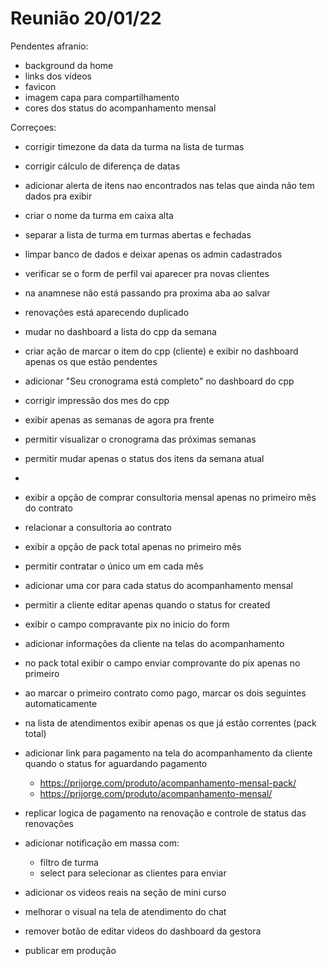 # Reunião 20/01/22

Pendentes afranio:

- background da home
- links dos vídeos
- favicon 
- imagem capa para compartilhamento
- cores dos status do acompanhamento mensal

Correçoes:

- corrigir timezone da data da turma na lista de turmas
- corrigir cálculo de diferença de datas
- adicionar alerta de itens nao encontrados nas telas que ainda não tem dados pra exibir
- criar o nome da turma em caixa alta
- separar a lista de turma em turmas abertas e fechadas
- limpar banco de dados e deixar apenas os admin cadastrados
- verificar se o form de perfil vai aparecer pra novas clientes
- na anamnese não está passando pra proxima aba ao salvar
- renovações está aparecendo duplicado 
- mudar no dashboard a lista do cpp da semana
- criar ação de marcar o item do cpp (cliente) e exibir no dashboard apenas os que estão pendentes
- adicionar "Seu cronograma está completo" no dashboard do cpp
- corrigir impressão dos mes do cpp 
- exibir apenas as semanas de agora pra frente
- permitir visualizar o cronograma das próximas semanas
- permitir mudar apenas o status dos itens da semana atual
- 
- exibir a opção de comprar consultoria mensal apenas no primeiro mês do contrato
- relacionar a consultoria ao contrato
- exibir a opção de pack total apenas no primeiro mês
- permitir contratar o único um em cada mês
- adicionar uma cor para cada status do acompanhamento mensal
- permitir a cliente editar apenas quando o status for created
- exibir o campo compravante pix no inicio do form
- adicionar informações da cliente na telas do acompanhamento
- no pack total exibir o campo enviar comprovante do pix apenas no primeiro
- ao marcar o primeiro contrato como pago, marcar os dois seguintes automaticamente
- na lista de atendimentos exibir apenas os que já estão correntes (pack total)
- adicionar link para pagamento na tela do acompanhamento da cliente quando o status for aguardando pagamento
  - https://prijorge.com/produto/acompanhamento-mensal-pack/
  - https://prijorge.com/produto/acompanhamento-mensal/

- replicar logica de pagamento na renovação e controle de status das renovações
- adicionar notificação em massa com:
  - filtro de turma
  - select para selecionar as clientes para enviar
- adicionar os videos reais na seção de mini curso
- melhorar o visual na tela de atendimento do chat
- remover botão de editar videos do dashboard da gestora
- publicar em produção